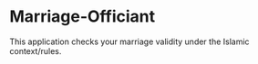 # Marriage-Officiant
This application checks your marriage validity under the Islamic context/rules.
